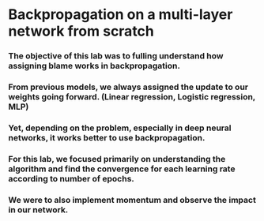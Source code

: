 # Backpropagation on a multi-layer network from scratch

### The objective of this lab was to fulling understand how assigning blame works in backpropagation.
### From previous models, we always assigned the update to our weights going forward. (Linear regression, Logistic regression, MLP)
### Yet, depending on the problem, especially in deep neural networks, it works better to use backpropagation.
### For this lab, we focused primarily on understanding the algorithm and find the convergence for each learning rate according to number of epochs.
### We were to also implement momentum and observe the impact in our network.
